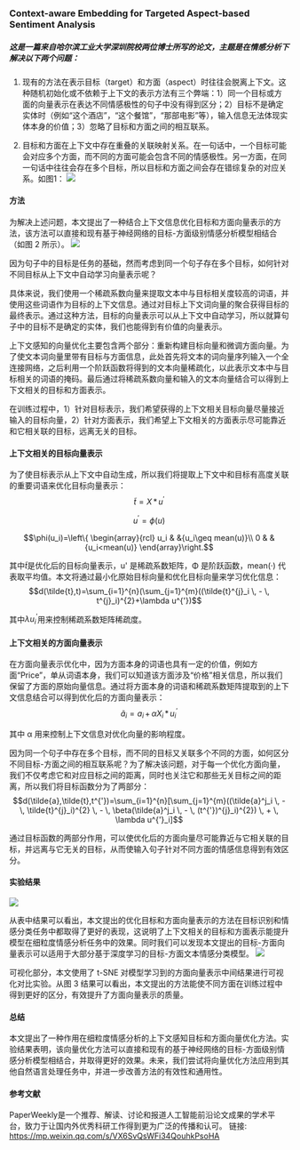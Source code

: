 ### Context-aware Embedding for Targeted Aspect-based Sentiment Analysis
##### 这是一篇来自哈尔滨工业大学深圳院校两位博士所写的论文，主题是在情感分析下解决以下两个问题：
1. 现有的方法在表示目标（target）和方面（aspect）时往往会脱离上下文。这种随机初始化或不依赖于上下文的表示方法有三个弊端：1）同一个目标或方面的向量表示在表达不同情感极性的句子中没有得到区分；2）目标不是确定实体时（例如“这个酒店”，“这个餐馆”，“那部电影”等），输入信息无法体现实体本身的价值；3）忽略了目标和方面之间的相互联系。 



2. 目标和方面在上下文中存在重叠的关联映射关系。在一句话中，一个目标可能会对应多个方面，而不同的方面可能会包含不同的情感极性。另一方面，在同一句话中往往会存在多个目标，所以目标和方面之间会存在错综复杂的对应关系。如图1：
![](https://img2018.cnblogs.com/blog/1627424/201906/1627424-20190624102842916-1079567405.png)



#### **方法**
为解决上述问题，本文提出了一种结合上下文信息优化目标和方面向量表示的方法，该方法可以直接和现有基于神经网络的目标-方面级别情感分析模型相结合（如图 2 所示）。
![](https://img2018.cnblogs.com/blog/1627424/201906/1627424-20190624102921218-1823535724.png)



因为句子中的目标是任务的基础，然而考虑到同一个句子存在多个目标，如何针对不同目标从上下文中自动学习向量表示呢？



具体来说，我们使用一个稀疏系数向量来提取文本中与目标相关度较高的词语，并使用这些词语作为目标的上下文信息。通过对目标上下文词向量的聚合获得目标的最终表示。通过这种方法，目标的向量表示可以从上下文中自动学习，所以就算句子中的目标不是确定的实体，我们也能得到有价值的向量表示。



上下文感知的向量优化主要包含两个部分：重新构建目标向量和微调方面向量。为了使文本词向量里带有目标与方面信息，此处首先将文本的词向量序列输入一个全连接网络，之后利用一个阶跃函数将得到的文本向量稀疏化，以此表示文本中与目标相关的词语的掩码。最后通过将稀疏系数向量和输入的文本向量结合可以得到上下文相关的目标和方面表示。



在训练过程中，1）针对目标表示，我们希望获得的上下文相关目标向量尽量接近输入的目标向量，2）针对方面表示，我们希望上下文相关的方面表示尽可能靠近和它相关联的目标，远离无关的目标。


#### 上下文相关的目标向量表示
为了使目标表示从上下文中自动生成，所以我们将提取上下文中和目标有高度关联的重要词语来优化目标向量表示：
$$\tilde{t}=X\,*\,u^{'}$$

$$u^{'}=\phi(u)$$

$$\phi(u_i)=\left\{
\begin{array}{rcl}
u_i &  &{u_i\geq mean(u)}\\
0 &   &{u_i<mean(u)}
\end{array}\right.$$

其中$\tilde{t}$是优化后的目标向量表示，u' 是稀疏系数矩阵，Φ 是阶跃函数，mean(·) 代表取平均值。本文将通过最小化原始目标向量和优化目标向量来学习优化信息：
$$d(\tilde{t},t)=\sum_{i=1}^{n}(\sum_{j=1}^{m}((\tilde{t}^{j}_i \, - \, t^{j}_i)^{2}+\lambda u^{'})$$

其中$\lambda u^{'}_i$用来控制稀疏系数矩阵稀疏度。



#### 上下文相关的方面向量表示
在方面向量表示优化中，因为方面本身的词语也具有一定的价值，例如方面“Price”，单从词语本身，我们可以知道该方面涉及“价格”相关信息，所以我们保留了方面的原始向量信息。通过将方面本身的词语和稀疏系数矩阵提取到的上下文信息结合可以得到优化后的方面向量表示：
$$\tilde{a}_i=a_i \, + \, \alpha X_i \, * \, u^{'}_i$$

其中 α 用来控制上下文信息对优化向量的影响程度。 


因为同一个句子中存在多个目标，而不同的目标又关联多个不同的方面，如何区分不同目标-方面之间的相互联系呢？为了解决该问题，对于每一个优化方面向量，我们不仅考虑它和对应目标之间的距离，同时也关注它和那些无关目标之间的距离，所以我们将目标函数分为了两部分：
$$d(\tilde{a},\tilde{t},t^{'})=\sum_{i=1}^{n}[\sum_{j=1}^{m}((\tilde{a}^j_i \, - \, \tilde{t}^{j}_i)^{2} \, - \, \beta(\tilde{a}^j_i \, - \, (t^{'})^{j}_i)^{2}) \, + \, \lambda u^{'}_i]$$

通过目标函数的两部分作用，可以使优化后的方面向量尽可能靠近与它相关联的目标，并远离与它无关的目标，从而使输入句子针对不同方面的情感信息得到有效区分。


#### 实验结果
![](https://img2018.cnblogs.com/blog/1627424/201906/1627424-20190624113259736-2080999614.png)

从表中结果可以看出，本文提出的优化目标和方面向量表示的方法在目标识别和情感分类任务中都取得了更好的表现，这说明了上下文相关的目标和方面表示能提升模型在细粒度情感分析任务中的效果。同时我们可以发现本文提出的目标-方面向量表示可以适用于大部分基于深度学习的目标-方面文本情感分类模型。
![](https://img2018.cnblogs.com/blog/1627424/201906/1627424-20190624113326184-1401715987.png)


可视化部分，本文使用了 t-SNE 对模型学习到的方面向量表示中间结果进行可视化对比实验。从图 3 结果可以看出，本文提出的方法能使不同方面在训练过程中得到更好的区分，有效提升了方面向量表示的质量。


#### 总结
本文提出了一种作用在细粒度情感分析的上下文感知目标和方面向量优化方法。实验结果表明，该向量优化方法可以直接和现有的基于神经网络的目标-方面级别情感分析模型相结合，并取得更好的效果。未来，我们尝试将向量优化方法应用到其他自然语言处理任务中，并进一步改善方法的有效性和通用性。

#### 参考文献
PaperWeekly是一个推荐、解读、讨论和报道人工智能前沿论文成果的学术平台，致力于让国内外优秀科研工作得到更为广泛的传播和认可。
链接: https://mp.weixin.qq.com/s/VX6SvQsWFi34QouhkPsoHA
